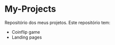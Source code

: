 # My-Projects

Repositório dos meus projetos.
Este repositório tem:

- Coinflip game
- Landing pages
